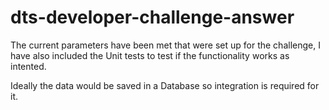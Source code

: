 # dts-developer-challenge-answer

The current parameters have been met that were set up for the challenge, I have also included the Unit tests to test if the functionality works as intented.

Ideally the data would be saved in a Database so integration is required for it.

